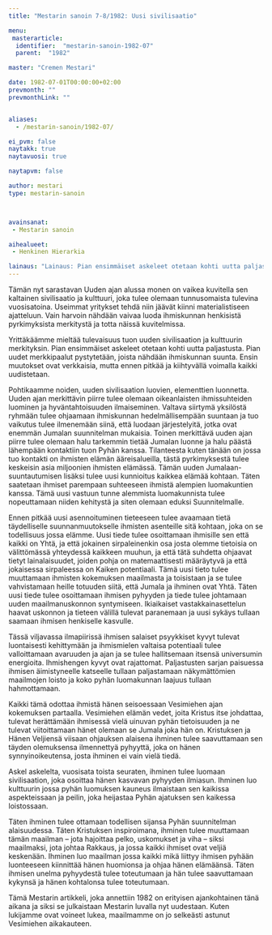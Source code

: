 ```yaml
---
title: "Mestarin sanoin 7-8/1982: Uusi sivilisaatio"

menu:
 masterarticle:
  identifier:  "mestarin-sanoin-1982-07"
  parent:  "1982"

master: "Cremen Mestari"

date: 1982-07-01T00:00:00+02:00
prevmonth: ""
prevmonthLink: ""


aliases:
  - /mestarin-sanoin/1982-07/

ei_pvm: false
naytakk: true
naytavuosi: true

naytapvm: false

author: mestari
type: mestarin-sanoin



avainsanat:
 - Mestarin sanoin

aihealueet:
 - Henkinen Hierarkia

lainaus: "Lainaus: Pian ensimmäiset askeleet otetaan kohti uutta paljastusta. Pian uudet merkkipaalut pystytetään, joista nähdään ihmiskunnan suunta."
---
```

<p>Tämän nyt sarastavan Uuden ajan alussa monen on vaikea kuvitella sen kaltainen sivilisaatio ja kulttuuri, joka tulee olemaan tunnusomaista tulevina vuosisatoina. Useimmat yritykset tehdä niin jäävät kiinni materialistiseen ajatteluun. Vain harvoin nähdään vaivaa luoda ihmiskunnan henkisistä pyrkimyksista merkitystä ja totta näissä kuvitelmissa.</p>
<p>Yrittäkäämme mieltää tulevaisuus tuon uuden sivilisaation ja kulttuurin merkityksin. Pian ensimmäiset askeleet otetaan kohti uutta paljastusta. Pian uudet merkkipaalut pystytetään, joista nähdään ihmiskunnan suunta. Ensin muutokset ovat verkkaisia, mutta ennen pitkää ja kiihtyvällä voimalla kaikki uudistetaan.</p>
<p>Pohtikaamme noiden, uuden sivilisaation luovien, elementtien luonnetta. Uuden ajan merkittävin piirre tulee olemaan oikeanlaisten ihmissuhteiden luominen ja hyväntahtoisuuden ilmaiseminen. Valtava siirtymä yksilöstä ryhmään tulee ohjaamaan ihmiskunnan hedelmällisempään suuntaan ja tuo vaikutus tulee ilmenemään siinä, että luodaan järjestelyitä, jotka ovat enemmän Jumalan suunnitelman mukaisia. Toinen merkittävä uuden ajan piirre tulee olemaan halu tarkemmin tietää Jumalan luonne ja halu päästä lähempään kontaktiin tuon Pyhän kanssa. Tilanteesta kuten tänään on jossa tuo kontakti on ihmisten elämän ääreisalueilla, tästä pyrkimyksestä tulee keskeisin asia miljoonien ihmisten elämässä. Tämän uuden Jumalaan-suuntautumisen lisäksi tulee uusi kunnioitus kaikkea elämää kohtaan. Täten saatetaan ihmiset parempaan suhteeseen ihmistä alempien luomakuntien kanssa. Tämä uusi vastuun tunne alemmista luomakunnista tulee nopeuttamaan niiden kehitystä ja siten olemaan eduksi Suunnitelmalle.</p>
<p>Ennen pitkää uusi asennoituminen tieteeseen tulee avaamaan tietä täydelliselle suunnanmuutokselle ihmisten asenteille sitä kohtaan, joka on se todellisuus jossa elämme. Uusi tiede tulee osoittamaan ihmisille sen että kaikki on Yhtä, ja että jokainen sirpaleinenkin osa josta olemme tietoisia on välittömässä yhteydessä kaikkeen muuhun, ja että tätä suhdetta ohjaavat tietyt lainalaisuudet, joiden pohja on matemaattisesti määräytyvä ja että jokaisessa sirpaleessa on Kaiken potentiaali. Tämä uusi tieto tulee muuttamaan ihmisten kokemuksen maailmasta ja toisistaan ja se tulee vahvistamaan heille totuuden siitä, että Jumala ja ihminen ovat Yhtä. Täten uusi tiede tulee osoittamaan ihmisen pyhyyden ja tiede tulee johtamaan uuden maailmanuskonnon syntymiseen. Ikiaikaiset vastakkainasettelun haavat uskonnon ja tieteen välillä tulevat paranemaan ja uusi sykäys tullaan saamaan ihmisen henkiselle kasvulle.</p>
<p>Tässä viljavassa ilmapiirissä ihmisen salaiset psyykkiset kyvyt tulevat luontaisesti kehittymään ja ihmismielen valtaisa potentiaali tulee valloittamaan avaruuden ja ajan ja se tulee hallitsemaan itsensä universumin energioita. Ihmishengen kyvyt ovat rajattomat. Paljastusten sarjan paisuessa ihmisen äimistyneelle katseelle tullaan paljastamaan näkymättömien maailmojen loisto ja koko pyhän luomakunnan laajuus tullaan hahmottamaan.</p>
<p>Kaikki tämä odottaa ihmistä hänen seisoessaan Vesimiehen ajan kokemuksen partaalla. Vesimiehen elämän vedet, joita Kristus itse johdattaa, tulevat herättämään ihmisessä vielä uinuvan pyhän tietoisuuden ja ne tulevat viitoittamaan hänet olemaan se Jumala joka hän on. Kristuksen ja Hänen Veljiensä viisaan ohjauksen alaisena ihminen tulee saavuttamaan sen täyden olemuksensa ilmennettyä pyhyyttä, joka on hänen synnyinoikeutensa, josta ihminen ei vain vielä tiedä.</p>
<p>Askel askelelta, vuosisata toista seuraten, ihminen tulee luomaan sivilisaation, joka osoittaa hänen kasvavan pyhyyden ilmiasun. Ihminen luo kulttuurin jossa pyhän luomuksen kauneus ilmaistaan sen kaikissa aspekteissaan ja peilin, joka heijastaa Pyhän ajatuksen sen kaikessa loistossaan.</p>
<p>Täten ihminen tulee ottamaan todellisen sijansa Pyhän suunnitelman alaisuudessa. Täten Kristuksen inspiroimana, ihminen tulee muuttamaan tämän maailman – jota hajoittaa pelko, uskomukset ja viha – siksi maailmaksi, jota johtaa Rakkaus, ja jossa kaikki ihmiset ovat veljiä keskenään. Ihminen luo maailman jossa kaikki mikä liittyy ihmisen pyhään luonteeseen kiinnittää hänen huomionsa ja ohjaa hänen elämäänsä. Täten ihmisen unelma pyhyydestä tulee toteutumaan ja hän tulee saavuttamaan kykynsä ja hänen kohtalonsa tulee toteutumaan.</p>
<p>Tämä Mestarin artikkeli, joka annettiin 1982 on erityisen ajankohtainen tänä aikana ja siksi se julkaistaan Mestarin luvalla nyt uudestaan. Kuten lukijamme ovat voineet lukea, maailmamme on jo selkeästi astunut Vesimiehen aikakauteen.</p>